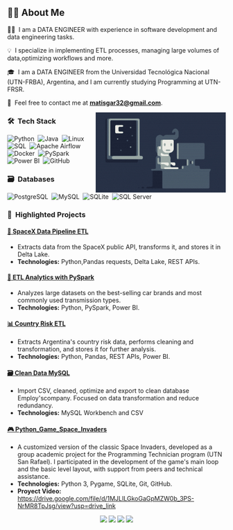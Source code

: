 ## 👨‍💻 About Me

👨‍💻 &nbsp;I am a DATA ENGINEER with experience in software development and data engineering tasks.

💡 &nbsp;I specialize in implementing ETL processes, managing large volumes of data,optimizing workflows and more.

🎓 &nbsp;I am a DATA ENGINEER from the Universidad Tecnológica Nacional (UTN-FRBA), Argentina, and I am currently studying Programming at UTN-FRSR.

📩 &nbsp;Feel free to contact me at **matisgar32@gmail.com**.

<img alt="Night Coding" src="https://raw.githubusercontent.com/AVS1508/AVS1508/master/assets/Night-Coding.gif" align="right"/>

### 🛠 &nbsp;Tech Stack

![Python](https://img.shields.io/badge/python-3670A0?style=for-the-badge&logo=python&logoColor=ffdd54)&nbsp;
![Java](https://img.shields.io/badge/java-%23ED8B00.svg?style=for-the-badge&logo=java&logoColor=white)&nbsp;
![Linux](https://img.shields.io/badge/Linux-FCC624?style=for-the-badge&logo=linux&logoColor=black)&nbsp;
![SQL](https://img.shields.io/badge/sql-%2300599C.svg?style=for-the-badge&logo=postgresql&logoColor=white)&nbsp;
![Apache Airflow](https://img.shields.io/badge/Apache%20Airflow-017CEE?style=for-the-badge&logo=apache-airflow&logoColor=white)&nbsp;
![Docker](https://img.shields.io/badge/docker-%230db7ed.svg?style=for-the-badge&logo=docker&logoColor=white)&nbsp;
![PySpark](https://img.shields.io/badge/pyspark-%23E25A1C.svg?style=for-the-badge&logo=apachespark&logoColor=white)&nbsp;
![Power BI](https://img.shields.io/badge/power%20BI-F2C811?style=for-the-badge&logo=powerbi&logoColor=black)&nbsp;
![GitHub](https://img.shields.io/badge/github-%23121011.svg?style=for-the-badge&logo=github&logoColor=white)&nbsp;

### 🗃 &nbsp;Databases

![PostgreSQL](https://img.shields.io/badge/postgres-%23316192.svg?style=for-the-badge&logo=postgresql&logoColor=white)&nbsp;
![MySQL](https://img.shields.io/badge/mysql-%2300f.svg?style=for-the-badge&logo=mysql&logoColor=white)&nbsp;
![SQLite](https://img.shields.io/badge/sqlite-%2307405e.svg?style=for-the-badge&logo=sqlite&logoColor=white)&nbsp;
![SQL Server](https://img.shields.io/badge/sql%20server-%23CC2927.svg?style=for-the-badge&logo=microsoft-sql-server&logoColor=white)&nbsp;

### 🚀 &nbsp;Highlighted Projects

#### [🚀 SpaceX Data Pipeline ETL](https://github.com/matiasgarcia-dot/data_engineering_projects/tree/main/spacex_data_pipeline_ETL)
- Extracts data from the SpaceX public API, transforms it, and stores it in Delta Lake.
- **Technologies:** Python,Pandas requests, Delta Lake, REST APIs.

#### [🚗 ETL Analytics with PySpark](https://github.com/matiasgarcia-dot/data_engineering_projects/tree/main/ETL_Analytics_with_PySpark)
- Analyzes large datasets on the best-selling car brands and most commonly used transmission types.
- **Technologies:** Python, PySpark, Power BI.

#### [📊 Country Risk ETL](https://github.com/matiasgarcia-dot/data_engineering_projects/tree/main/country_risk_ETL)
- Extracts Argentina's country risk data, performs cleaning and transformation, and stores it for further analysis.
- **Technologies:** Python, Pandas, REST APIs, Power BI.

#### [🗃 Clean Data MySQL](https://github.com/matiasgarcia-dot/data_engineering_projects/tree/main/Clean_Data_MySQL)
- Import CSV, cleaned, optimize and export to clean database Employ'scompany. Focused on data transformation and reduce redundancy.
- **Technologies:** MySQL Workbench and CSV

#### [🎮 Python_Game_Space_Invaders](https://github.com/matiasgarcia-dot/data_engineering_projects/tree/main/Python_Game_Space_Invaders)
- A customized version of the classic Space Invaders, developed as a group academic project for the Programming Technician program (UTN San Rafael). I participated in the development of the game's main loop and the basic level layout, with support from peers and technical assistance.
- **Technologies:** Python 3, Pygame, SQLite, Git, GitHub.
- **Proyect Video:** https://drive.google.com/file/d/1MJLILGkoGaGpMZW0b_3PS-NrMR8TpJsg/view?usp=drive_link



<p align="center">
<a href="https://www.linkedin.com/in/matias-garcia-2ab502316/"><img src="https://img.shields.io/badge/-Matias%20Garcia-0077B5?style=flat&logo=Linkedin&logoColor=white"/></a>
<a href="https://github.com/matiasgarcia-dot"><img src="https://img.shields.io/badge/-Matias%20Garcia-181717?style=flat&logo=github&logoColor=white"/></a>
<a href="mailto:matisgar32@gmail.com"><img src="https://img.shields.io/badge/-Email-D14836?style=flat&logo=Gmail&logoColor=white"/></a>
<a href="https://www.youtube.com/@hellomaty"><img src="https://img.shields.io/badge/-YouTube-FF0000?style=flat&logo=youtube&logoColor=white"/></a>
</p>


